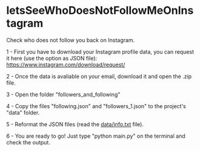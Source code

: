 # letsSeeWhoDoesNotFollowMeOnInstagram
Check who does not follow you back on Instagram.

1 - First you have to download your Instagram profile data, you can request it here (use the option as JSON file): https://www.instagram.com/download/request/ 

2 - Once the data is avaliable on your email, download it and open the .zip file. 

3 - Open the folder "followers_and_following"

4 - Copy the files "following.json" and "followers_1.json" to the project's "data" folder.

5 - Reformat the JSON files (read the [data/info.txt](/data/info.txt) file).

6 - You are ready to go! Just type "python main.py" on the terminal and check the output.

